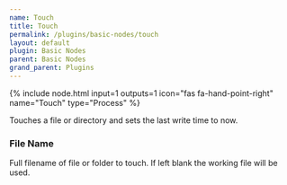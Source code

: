 ```yaml
---
name: Touch
title: Touch
permalink: /plugins/basic-nodes/touch
layout: default
plugin: Basic Nodes
parent: Basic Nodes
grand_parent: Plugins
---
```


{% include node.html input=1 outputs=1 icon="fas fa-hand-point-right" name="Touch" type="Process" %}

Touches a file or directory and sets the last write time to now.

### File Name
Full filename of file or folder to touch.
If left blank the working file will be used.